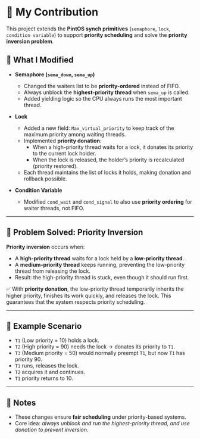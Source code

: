 # 🔧 My Contribution  

This project extends the **PintOS synch primitives** (`semaphore`, `lock`, `condition variable`) to support **priority scheduling** and solve the **priority inversion problem**.  

## 🚀 What I Modified
- **Semaphore (`sema_down`, `sema_up`)**
  - Changed the waiters list to be **priority-ordered** instead of FIFO.
  - Always unblock the **highest-priority thread** when `sema_up` is called.
  - Added yielding logic so the CPU always runs the most important thread.

- **Lock**
  - Added a new field: `Max_virtual_priority` to keep track of the maximum priority among waiting threads.
  - Implemented **priority donation**:
    - When a high-priority thread waits for a lock, it donates its priority to the current lock holder.
    - When the lock is released, the holder’s priority is recalculated (priority restored).
  - Each thread maintains the list of locks it holds, making donation and rollback possible.

- **Condition Variable**
  - Modified `cond_wait` and `cond_signal` to also use **priority ordering** for waiter threads, not FIFO.

---

## 🎯 Problem Solved: Priority Inversion
**Priority inversion** occurs when:  
- A **high-priority thread** waits for a lock held by a **low-priority thread**.  
- A **medium-priority thread** keeps running, preventing the low-priority thread from releasing the lock.  
- Result: the high-priority thread is stuck, even though it should run first.  

✅ With **priority donation**, the low-priority thread temporarily inherits the higher priority, finishes its work quickly, and releases the lock. This guarantees that the system respects priority scheduling.  

---

## 📖 Example Scenario
- `T1` (Low priority = 10) holds a lock.  
- `T2` (High priority = 90) needs the lock → donates its priority to `T1`.  
- `T3` (Medium priority = 50) would normally preempt `T1`, but now `T1` has priority 90.  
- `T1` runs, releases the lock.  
- `T2` acquires it and continues.  
- `T1` priority returns to 10.  

---

## 📝 Notes
- These changes ensure **fair scheduling** under priority-based systems.  
- Core idea: *always unblock and run the highest-priority thread, and use donation to prevent inversion.*  
